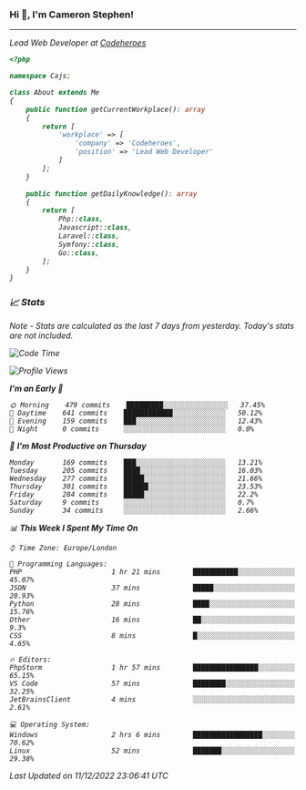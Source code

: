 ### Hi 👋, I'm Cameron Stephen!
<hr>
<p><em>Lead Web Developer at <a href="https://codeheroes.co.uk">Codeheroes</a></p>


```php
<?php

namespace Cajs;

class About extends Me
{
    public function getCurrentWorkplace(): array
    {
        return [
            'workplace' => [
                'company' => 'Codeheroes',
                'position' => 'Lead Web Developer'
            ]
        ];
    }

    public function getDailyKnowledge(): array
    {
        return [
            Php::class,
            Javascript::class,
            Laravel::class,
            Symfony::class,
            Go::class,
        ];
    }
}
```

### 📈 Stats
<p><em>Note - Stats are calculated as the last 7 days from yesterday. Today's stats are not included.</em></p>


<!--START_SECTION:waka-->
![Code Time](http://img.shields.io/badge/Code%20Time-3%2C231%20hrs%2024%20mins-blue)

![Profile Views](http://img.shields.io/badge/Profile%20Views-2-blue)

**I'm an Early 🐤** 

```text
🌞 Morning    479 commits    █████████░░░░░░░░░░░░░░░░   37.45% 
🌆 Daytime    641 commits    ████████████░░░░░░░░░░░░░   50.12% 
🌃 Evening    159 commits    ███░░░░░░░░░░░░░░░░░░░░░░   12.43% 
🌙 Night      0 commits      ░░░░░░░░░░░░░░░░░░░░░░░░░   0.0%

```
📅 **I'm Most Productive on Thursday** 

```text
Monday       169 commits    ███░░░░░░░░░░░░░░░░░░░░░░   13.21% 
Tuesday      205 commits    ████░░░░░░░░░░░░░░░░░░░░░   16.03% 
Wednesday    277 commits    █████░░░░░░░░░░░░░░░░░░░░   21.66% 
Thursday     301 commits    ██████░░░░░░░░░░░░░░░░░░░   23.53% 
Friday       284 commits    █████░░░░░░░░░░░░░░░░░░░░   22.2% 
Saturday     9 commits      ░░░░░░░░░░░░░░░░░░░░░░░░░   0.7% 
Sunday       34 commits     ░░░░░░░░░░░░░░░░░░░░░░░░░   2.66%

```


📊 **This Week I Spent My Time On** 

```text
⌚︎ Time Zone: Europe/London

💬 Programming Languages: 
PHP                      1 hr 21 mins        ███████████░░░░░░░░░░░░░░   45.07% 
JSON                     37 mins             █████░░░░░░░░░░░░░░░░░░░░   20.93% 
Python                   28 mins             ████░░░░░░░░░░░░░░░░░░░░░   15.76% 
Other                    16 mins             ██░░░░░░░░░░░░░░░░░░░░░░░   9.3% 
CSS                      8 mins              █░░░░░░░░░░░░░░░░░░░░░░░░   4.65%

🔥 Editors: 
PhpStorm                 1 hr 57 mins        ████████████████░░░░░░░░░   65.15% 
VS Code                  57 mins             ████████░░░░░░░░░░░░░░░░░   32.25% 
JetBrainsClient          4 mins              ░░░░░░░░░░░░░░░░░░░░░░░░░   2.61%

💻 Operating System: 
Windows                  2 hrs 6 mins        █████████████████░░░░░░░░   70.62% 
Linux                    52 mins             ███████░░░░░░░░░░░░░░░░░░   29.38%

```


 Last Updated on 11/12/2022 23:06:41 UTC
<!--END_SECTION:waka-->
